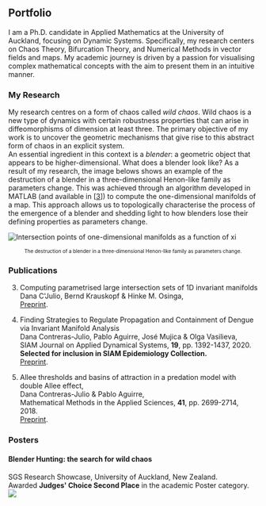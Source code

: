 ## Portfolio

I am a Ph.D. candidate in Applied Mathematics at the University of Auckland, focusing on Dynamic Systems. Specifically, my research centers on Chaos Theory, Bifurcation Theory, and Numerical Methods in vector fields and maps.  My academic journey is driven by a passion for visualising complex mathematical concepts with the aim to present them in an intuitive manner.

### My Research
My research centres on a form of chaos called  <i>wild chaos</i>. Wild chaos is a new type of dynamics with certain robustness properties that can arise in diffeomorphisms of dimension at least three. The primary objective of my work is to uncover the geometric mechanisms that give rise to this abstract form of chaos in an explicit system. <br>
An essential ingredient in this context is a <i>blender</i>: a geometric object that appears to be higher-dimensional.  What does a blender look like? As a result of my research, the image belows shows an example of the destruction of a blender in a three-dimensional Henon-like family as parameters change. This was achieved through an algorithm developed in MATLAB (and available in [[3](https://www.math.auckland.ac.nz/~hinke/preprints/cko_algorithm.html)]) to compute the one-dimensional manifolds of a map. This approach allows us to topologically characterise the process of the emergence of a blender and shedding light to how blenders lose their defining properties as parameters change.

![Intersection points of one-dimensional manifolds as a function of xi](/assets/img/movie.gif)
<p align="center">
<font size="-2">The destruction of a blender in a three-dimensional Henon-like family as parameters change.</font>
</p>


### Publications
3. Computing parametrised large intersection sets of 1D invariant manifolds<br>
   Dana C'Julio, Bernd Krauskopf & Hinke M. Osinga,<br>
   [Preprint](https://www.math.auckland.ac.nz/~hinke/preprints/cko_algorithm.html).

2. Finding Strategies to Regulate Propagation and Containment of Dengue via Invariant Manifold Analysis<br>
   Dana Contreras-Julio, Pablo Aguirre, José Mujica & Olga Vasilieva,<br>
   SIAM Journal on Applied Dynamical Systems, <b>19</b>, pp. 1392-1437, 2020.<br>
   <b>Selected for inclusion in SIAM Epidemiology Collection.</b><br>
   [Preprint](https://dcjulio.github.io/2020Wolbachia).

1. Allee thresholds and basins of attraction in a predation model with double Allee effect,<br>
  Dana Contreras-Julio  & Pablo Aguirre,<br>
  Mathematical Methods in the Applied Sciences, <b>41</b>, pp. 2699-2714, 2018.<br>
  [Preprint](https://dcjulio.github.io/2017DoubleAllee).

### Posters
#### Blender Hunting: the search for wild chaos
SGS Research Showcase, University of Auckland, New Zealand.<br>
Awarded <b>Judges' Choice Second Place</b> in the academic Poster category.<br>
<img src='/assets/img/SRS_poster.png'>


